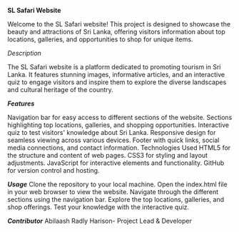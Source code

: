 **SL Safari Website**


Welcome to the SL Safari website! This project is designed to showcase the beauty and attractions of Sri Lanka, offering visitors information about top locations, galleries, and opportunities to shop for unique items.

_Description_


The SL Safari website is a platform dedicated to promoting tourism in Sri Lanka. It features stunning images, informative articles, and an interactive quiz to engage visitors and inspire them to explore the diverse landscapes and cultural heritage of the country.

_**Features**_


Navigation bar for easy access to different sections of the website.
Sections highlighting top locations, galleries, and shopping opportunities.
Interactive quiz to test visitors' knowledge about Sri Lanka.
Responsive design for seamless viewing across various devices.
Footer with quick links, social media connections, and contact information.
Technologies Used
HTML5 for the structure and content of web pages.
CSS3 for styling and layout adjustments.
JavaScript for interactive elements and functionality.
GitHub for version control and hosting.

_**Usage**_
Clone the repository to your local machine.
Open the index.html file in your web browser to view the website.
Navigate through the different sections using the navigation bar.
Explore the top locations, galleries, and shop offerings.
Test your knowledge with the interactive quiz.

_**Contributor**_
Abilaash Radly Harison- Project Lead & Developer
